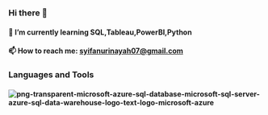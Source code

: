 ### Hi there 👋

#### 🌱 I’m currently learning SQL,Tableau,PowerBI,Python
#### 📫 How to reach me: syifanurinayah07@gmail.com

### Languages and Tools
#### ![png-transparent-microsoft-azure-sql-database-microsoft-sql-server-azure-sql-data-warehouse-logo-text-logo-microsoft-azure](https://user-images.githubusercontent.com/28806621/193842595-e3249e71-8c63-406f-9c0d-50fc8d28a649.png)


<!--
**syifanurinayah/syifanurinayah** is a ✨ _special_ ✨ repository because its `README.md` (this file) appears on your GitHub profile.

Here are some ideas to get you started:

- 🔭 I’m currently working on ...
🌱 I’m currently learning SQL,Tableau,PowerBI,Python
- 👯 I’m looking to collaborate on ...
- 🤔 I’m looking for help with ...
- 💬 Ask me about ...
 📫 How to reach me: syifanurinayah07@gmail.com
- 😄 Pronouns: ...
- ⚡ Fun fact: ...
-->
